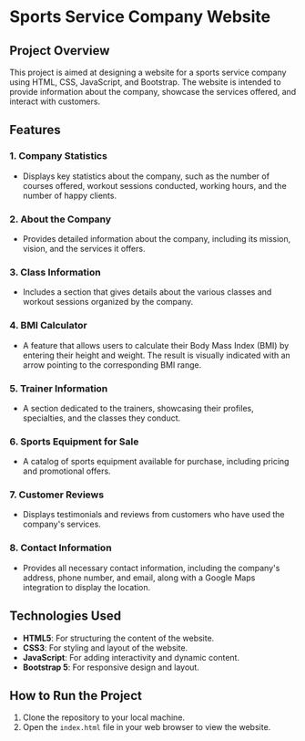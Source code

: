 # Sports Service Company Website

## Project Overview

This project is aimed at designing a website for a sports service company using HTML, CSS, JavaScript, and Bootstrap. The website is intended to provide information about the company, showcase the services offered, and interact with customers.

## Features

### 1. Company Statistics
- Displays key statistics about the company, such as the number of courses offered, workout sessions conducted, working hours, and the number of happy clients.

### 2. About the Company
- Provides detailed information about the company, including its mission, vision, and the services it offers.

### 3. Class Information
- Includes a section that gives details about the various classes and workout sessions organized by the company.

### 4. BMI Calculator
- A feature that allows users to calculate their Body Mass Index (BMI) by entering their height and weight. The result is visually indicated with an arrow pointing to the corresponding BMI range.

### 5. Trainer Information
- A section dedicated to the trainers, showcasing their profiles, specialties, and the classes they conduct.

### 6. Sports Equipment for Sale
- A catalog of sports equipment available for purchase, including pricing and promotional offers.

### 7. Customer Reviews
- Displays testimonials and reviews from customers who have used the company's services.

### 8. Contact Information
- Provides all necessary contact information, including the company's address, phone number, and email, along with a Google Maps integration to display the location.

## Technologies Used

- **HTML5**: For structuring the content of the website.
- **CSS3**: For styling and layout of the website.
- **JavaScript**: For adding interactivity and dynamic content.
- **Bootstrap 5**: For responsive design and layout.

## How to Run the Project

1. Clone the repository to your local machine.
2. Open the `index.html` file in your web browser to view the website.



